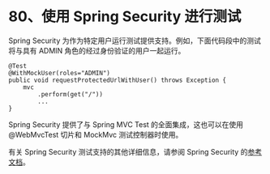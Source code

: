 # 80、使用 Spring Security 进行测试

Spring Security 为作为特定用户运行测试提供支持。例如，下面代码段中的测试将与具有 ADMIN 角色的经过身份验证的用户一起运行。
```
@Test
@WithMockUser(roles="ADMIN")
public void requestProtectedUrlWithUser() throws Exception {
    mvc
        .perform(get("/"))
        ...
}
```
Spring Security 提供了与 Spring MVC Test 的全面集成，这也可以在使用 @WebMvcTest 切片和 MockMvc 测试控制器时使用。

有关 Spring Security 测试支持的其他详细信息，请参阅 Spring Security 的[参考文档](https://docs.spring.io/spring-security/site/docs/5.3.9.RELEASE/reference/html5/#test)。